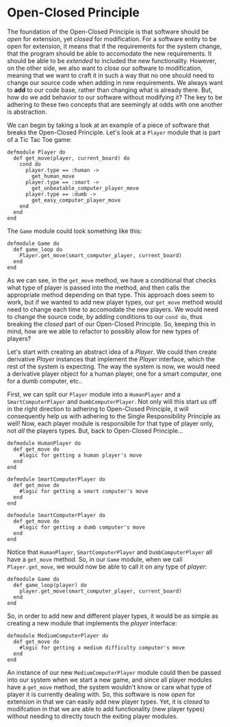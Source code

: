 Open-Closed Principle
=====================

The foundation of the Open-Closed Principle is that software should be
*open* for extension, yet *closed* for modification. For a software
entity to be open for extension, it means that if the requirements for
the system change, that the program should be able to accomodate the new
requirements. It should be able to be *extended* to included the new
functionality. However, on the other side, we also want to *close* our
software to modification, meaning that we want to craft it in
such a way that no one should need to change our
source code when adding in new requirements. We always want to **add** to
our code base, rather than changing what is already there. But, how do
we add behavior to our software
without modifying it? The key to be adhering to these two concepts that are
seemingly at odds
with one another is abstraction.

We can begin by taking a look at an example of a piece of software that
breaks the Open-Closed Principle. Let's look at a ```Player``` module
that is part of a Tic Tac Toe game:
```
defmodule Player do
  def get_move(player, current_board) do
    cond do
      player.type == :human ->
        get_human_move
      player.type == :smart ->
        get_unbeatable_computer_player_move
      player.type == :dumb ->
        get_easy_computer_player_move
    end
  end
end
```
The ```Game``` module could look something like this:
```
defmodule Game do
  def game_loop do
    Player.get_move(smart_computer_player, current_board)
  end
end
```

As we can see, in the ```get_move``` method, we have a conditional that
checks what type of player is passed into the method, and then calls the
appropriate method depending on that type. This approach does seem to
work, but if we wanted to add new player types, our ```get_move```
method
would need to change each time to accomodate the new players. We would
need to change the source code, by adding conditions to our ```cond
do```, thus breaking the *closed* part of our Open-Closed
Principle. So, keeping this in mind, how are we able to refactor to
possibly allow for new types of players?

Let's start with creating an abstract idea of a *Player*. We could
then create derivative *Player* instances that implement the *Player*
interface, which the rest of the system is expecting. The way the system
is now, we would need a derivative player object for a human player, one
for a smart computer, one for a dumb computer, etc..

First, we can split our ```Player``` module into a ```HumanPlayer``` and
a ```SmartComputerPlayer``` and ```DumbComputerPlayer```. Not only will
this start us off in the right direction to adhering to Open-Closed
Principle, it will consequently help us with adhering to the Single
Responsibility Principle as well! Now, each player module is
responsibile for that type of player only, not *all* the players types.
But, back to Open-Closed Principle...

```
defmodule HumanPlayer do
  def get_move do
    #logic for getting a human player's move
  end
end
```
```
defmodule SmartComputerPlayer do
  def get_move do
    #logic for getting a smart computer's move
  end
end
```
```
defmodule SmartComputerPlayer do
  def get_move do
    #logic for getting a dumb computer's move
  end
end
```
Notice that ```HumanPlayer```, ```SmartComputerPlayer``` and
```DumbComputerPlayer``` all have a ```get_move``` method. So, in our
```Game``` module, when we call ```Player.get_move```, we would now be
able to call it on any type of *player*:

```
defmodule Game do
  def game_loop(player) do
    player.get_move(smart_computer_player, current_board)
  end
end
```
So, in order to add new and different player types, it would be as
simple as creating a new module that implements the *player* interface:
```
defmodule MediumComputerPlayer do
  def get_move do
    #logic for getting a medium difficulty computer's move
  end
end
```

An instance of our new ```MediumComputerPlayer``` module could then be
passed into our system when we start a new game, and since all player
modules have a ```get_move``` method, the system wouldn't know or care
what type of player it is currently dealing with. So, this software is
now *open* for extension in that we can easily add new player types.
Yet, it is *closed* to modifcation in that we are able to add
functionality (new player types) without needing to directly touch the
exiting player modules.
